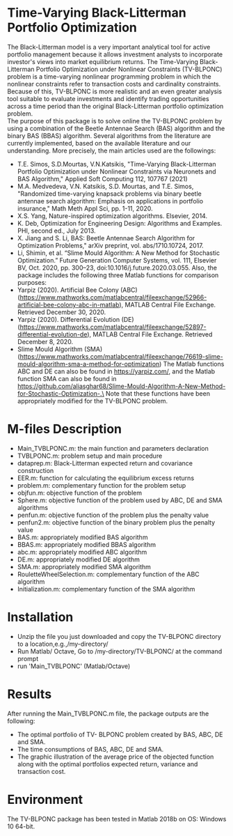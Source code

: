 # Time-Varying Black-Litterman Portfolio Optimization
The Black-Litterman model is a very important analytical tool for active portfolio management because it allows investment analysts to incorporate investor's views into market equilibrium returns. The Time-Varying Black-Litterman Portfolio Optimization under Nonlinear Constraints (TV-BLPONC) problem is a time-varying nonlinear programming problem in which the nonlinear constraints refer to transaction costs and cardinality constraints. Because of this, TV-BLPONC is more realistic and an even greater analysis tool suitable to evaluate investments and identify trading opportunities across a time period than the original Black-Litterman portfolio optimization problem.\
The purpose of this package is to solve online the TV-BLPONC problem by using a combination of the Beetle Antennae Search (BAS) algorithm and the binary BAS (BBAS) algorithm. Several algorithms from the literature are currently implemented, based on the available literature and our understanding. More precisely, the main articles used are the followings:
*	T.E. Simos, S.D.Mourtas, V.N.Katsikis, "Time-Varying Black-Litterman Portfolio Optimization under Nonlinear Constraints via Neuronets and BAS Algorithm," Applied Soft Computing 112, 107767 (2021)
*	M.A. Medvedeva, V.N. Katsikis, S.D. Mourtas, and T.E. Simos, "Randomized time-varying knapsack problems via binary beetle antennae search algorithm: Emphasis on applications in portfolio insurance," Math Meth Appl Sci, pp. 1-11, 2020.
*	X.S. Yang, Nature-inspired optimization algorithms. Elsevier, 2014.
*	K. Deb, Optimization for Engineering Design: Algorithms and Examples. PHI, second ed., July 2013.
*	X. Jiang and S. Li, BAS: Beetle Antennae Search Algorithm for Optimization Problems," arXiv preprint, vol. abs/1710.10724, 2017.
*	Li, Shimin, et al. “Slime Mould Algorithm: A New Method for Stochastic Optimization.” Future Generation Computer Systems, vol. 111, Elsevier BV, Oct. 2020, pp. 300–23, doi:10.1016/j.future.2020.03.055.
Also, the package includes the following three Matlab functions for comparison purposes:
*	Yarpiz (2020). Artificial Bee Colony (ABC) (https://www.mathworks.com/matlabcentral/fileexchange/52966-artificial-bee-colony-abc-in-matlab), MATLAB Central File Exchange. Retrieved December 30, 2020.
*	Yarpiz (2020). Differential Evolution (DE) (https://www.mathworks.com/matlabcentral/fileexchange/52897-differential-evolution-de), MATLAB Central File Exchange. Retrieved December 8, 2020.
*	Slime Mould Algorithm (SMA) (https://www.mathworks.com/matlabcentral/fileexchange/76619-slime-mould-algorithm-sma-a-method-for-optimization)
The Matlab functions ABC and DE can also be found in https://yarpiz.com/, and the Matlab function SMA can also be found in https://github.com/aliasghar68/Slime-Mould-Algorithm-A-New-Method-for-Stochastic-Optimization-.\
Note that these functions have been appropriately modified for the TV-BLPONC problem.

# M-files Description
*	Main_TVBLPONC.m: the main function and parameters declaration
*	TVBLPONC.m: problem setup and main procedure
*	dataprep.m: Black-Litterman expected return and covariance construction
*	EER.m: function for calculating the equilibrium excess returns
*	problem.m: complementary function for the problem setup
*	objfun.m: objective function of the problem
*	Sphere.m: objective function of the problem used by ABC, DE and SMA algorithms
*	penfun.m: objective function of the problem plus the penalty value
*	penfun2.m: objective function of the binary problem plus the penalty value
*	BAS.m: appropriately modified BAS algorithm
*	BBAS.m: appropriately modified BBAS algorithm
*	abc.m: appropriately modified ABC algorithm
*	DE.m: appropriately modified DE algorithm
*	SMA.m: appropriately modified SMA algorithm
*	RouletteWheelSelection.m: complementary function of the ABC algorithm
*	Initialization.m: complementary function of the SMA algorithm

# Installation
*	Unzip the file you just downloaded and copy the TV-BLPONC directory to a location,e.g.,/my-directory/
*	Run Matlab/ Octave, Go to /my-directory/TV-BLPONC/ at the command prompt
*	run 'Main_TVBLPONC' (Matlab/Octave)

# Results
After running the Main_TVBLPONC.m file, the package outputs are the following:
*	The optimal portfolio of TV- BLPONC problem created by BAS, ABC, DE and SMA.
*	The time consumptions of BAS, ABC, DE and SMA.
*	The graphic illustration of the average price of the objected function along with the optimal portfolios expected return, variance and transaction cost.

# Environment
The TV-BLPONC package has been tested in Matlab 2018b on OS: Windows 10 64-bit.
